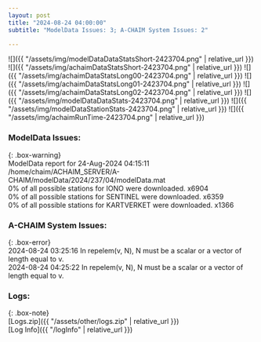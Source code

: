 ```yaml
---
layout: post
title: "2024-08-24 04:00:00"
subtitle: "ModelData Issues: 3; A-CHAIM System Issues: 2"

---
```


![]({{ "/assets/img/modelDataDataStatsShort-2423704.png" | relative_url }})
![]({{ "/assets/img/achaimDataStatsShort-2423704.png" | relative_url }})
![]({{ "/assets/img/achaimDataStatsLong00-2423704.png" | relative_url }})
![]({{ "/assets/img/achaimDataStatsLong01-2423704.png" | relative_url }})
![]({{ "/assets/img/achaimDataStatsLong02-2423704.png" | relative_url }})
![]({{ "/assets/img/modelDataDataStats-2423704.png" | relative_url }})
![]({{ "/assets/img/modelDataStationStats-2423704.png" | relative_url }})
![]({{ "/assets/img/achaimRunTime-2423704.png" | relative_url }})


### ModelData Issues:  
  
{: .box-warning}  
 ModelData report for 24-Aug-2024 04:15:11   
 /home/chaim/ACHAIM_SERVER/A-CHAIM/modelData/2024/237/04/modelData.mat   
 0% of all possible stations for IONO were downloaded. x6904   
 0% of all possible stations for SENTINEL were downloaded. x6359   
 0% of all possible stations for KARTVERKET were downloaded. x1366   
  
### A-CHAIM System Issues:  
  
{: .box-error}  
2024-08-24 03:25:16 In repelem(v, N), N must be a scalar or a vector of length equal to v.  
2024-08-24 04:25:22 In repelem(v, N), N must be a scalar or a vector of length equal to v.  

### Logs:  
  
{: .box-note}  
[Logs.zip]({{ "/assets/other/logs.zip" | relative_url }})  
[Log Info]({{ "/logInfo" | relative_url }})  

